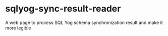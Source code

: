 # sqlyog-sync-result-reader
A web page to process SQL Yog schema synchronization result and make it more legible
